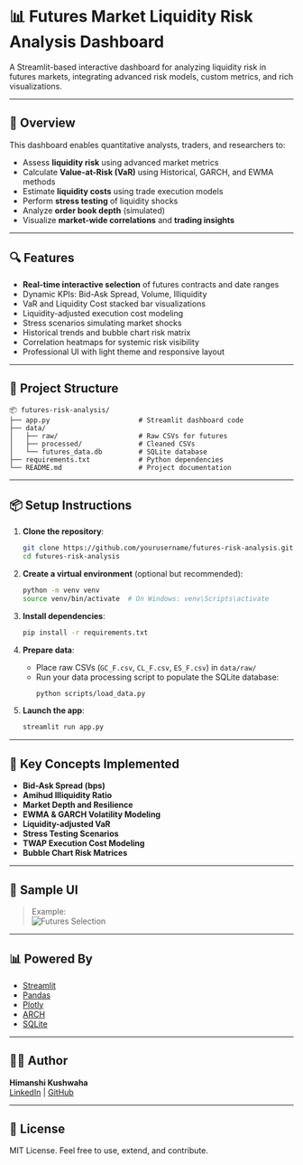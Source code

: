 # 📊 Futures Market Liquidity Risk Analysis Dashboard

A Streamlit-based interactive dashboard for analyzing liquidity risk in futures markets, integrating advanced risk models, custom metrics, and rich visualizations.

---

## 🚀 Overview

This dashboard enables quantitative analysts, traders, and researchers to:

- Assess **liquidity risk** using advanced market metrics
- Calculate **Value-at-Risk (VaR)** using Historical, GARCH, and EWMA methods
- Estimate **liquidity costs** using trade execution models
- Perform **stress testing** of liquidity shocks
- Analyze **order book depth** (simulated)
- Visualize **market-wide correlations** and **trading insights**

---

## 🔍 Features

- **Real-time interactive selection** of futures contracts and date ranges
- Dynamic KPIs: Bid-Ask Spread, Volume, Illiquidity
- VaR and Liquidity Cost stacked bar visualizations
- Liquidity-adjusted execution cost modeling
- Stress scenarios simulating market shocks
- Historical trends and bubble chart risk matrix
- Correlation heatmaps for systemic risk visibility
- Professional UI with light theme and responsive layout

---

## 📁 Project Structure

```
📦 futures-risk-analysis/
├── app.py                      # Streamlit dashboard code
├── data/
│   ├── raw/                    # Raw CSVs for futures
│   ├── processed/              # Cleaned CSVs
│   └── futures_data.db         # SQLite database
├── requirements.txt            # Python dependencies
└── README.md                   # Project documentation
```

---

## 📦 Setup Instructions

1. **Clone the repository**:
   ```bash
   git clone https://github.com/yourusername/futures-risk-analysis.git
   cd futures-risk-analysis
   ```

2. **Create a virtual environment** (optional but recommended):
   ```bash
   python -m venv venv
   source venv/bin/activate  # On Windows: venv\Scripts\activate
   ```

3. **Install dependencies**:
   ```bash
   pip install -r requirements.txt
   ```

4. **Prepare data**:
   - Place raw CSVs (`GC_F.csv`, `CL_F.csv`, `ES_F.csv`) in `data/raw/`
   - Run your data processing script to populate the SQLite database:
     ```bash
     python scripts/load_data.py
     ```

5. **Launch the app**:
   ```bash
   streamlit run app.py
   ```

---

## 🧠 Key Concepts Implemented

- **Bid-Ask Spread (bps)**
- **Amihud Illiquidity Ratio**
- **Market Depth and Resilience**
- **EWMA & GARCH Volatility Modeling**
- **Liquidity-adjusted VaR**
- **Stress Testing Scenarios**
- **TWAP Execution Cost Modeling**
- **Bubble Chart Risk Matrices**

---

## 📸 Sample UI

> Example:  
![Futures Selection](screenshots/futures_selection.png)

---

## 📊 Powered By

- [Streamlit](https://streamlit.io)
- [Pandas](https://pandas.pydata.org/)
- [Plotly](https://plotly.com/)
- [ARCH](https://arch.readthedocs.io/)
- [SQLite](https://sqlite.org/)

---

## 👩‍💻 Author

**Himanshi Kushwaha**  
[LinkedIn](https://www.linkedin.com/in/himanshikushwaha305) | [GitHub](https://github.com/himanshikushwaha305)

---

## 📄 License

MIT License. Feel free to use, extend, and contribute.
